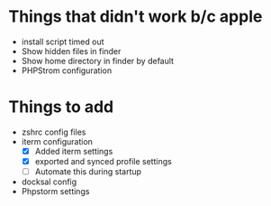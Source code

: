 # Things that didn't work b/c apple

- install script timed out
- Show hidden files in finder
- Show home directory in finder by default
- PHPStrom configuration

# Things to add

- zshrc config files
- iterm configuration
  - [x] Added iterm settings
  - [x] exported and synced profile settings
  - [ ] Automate this during startup
- docksal config
- Phpstorm settings
